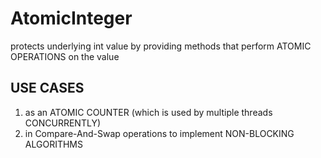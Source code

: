 # AtomicInteger
protects underlying int value by providing methods that perform ATOMIC OPERATIONS on the value

## USE CASES
1. as an ATOMIC COUNTER (which is used by multiple threads CONCURRENTLY)
1. in Compare-And-Swap operations to implement NON-BLOCKING ALGORITHMS


